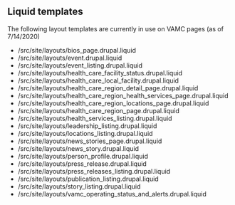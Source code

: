 ## Liquid templates

The following layout templates are currently in use on VAMC pages (as of 7/14/2020)

- /src/site/layouts/bios_page.drupal.liquid
- /src/site/layouts/event.drupal.liquid
- /src/site/layouts/event_listing.drupal.liquid
- /src/site/layouts/health_care_facility_status.drupal.liquid
- /src/site/layouts/health_care_local_facility.drupal.liquid
- /src/site/layouts/health_care_region_detail_page.drupal.liquid
- /src/site/layouts/health_care_region_health_services_page.drupal.liquid
- /src/site/layouts/health_care_region_locations_page.drupal.liquid
- /src/site/layouts/health_care_region_page.drupal.liquid
- /src/site/layouts/health_services_listing.drupal.liquid
- /src/site/layouts/leadership_listing.drupal.liquid
- /src/site/layouts/locations_listing.drupal.liquid
- /src/site/layouts/news_stories_page.drupal.liquid
- /src/site/layouts/news_story.drupal.liquid
- /src/site/layouts/person_profile.drupal.liquid
- /src/site/layouts/press_release.drupal.liquid
- /src/site/layouts/press_releases_listing.drupal.liquid
- /src/site/layouts/publication_listing.drupal.liquid
- /src/site/layouts/story_listing.drupal.liquid
- /src/site/layouts/vamc_operating_status_and_alerts.drupal.liquid
